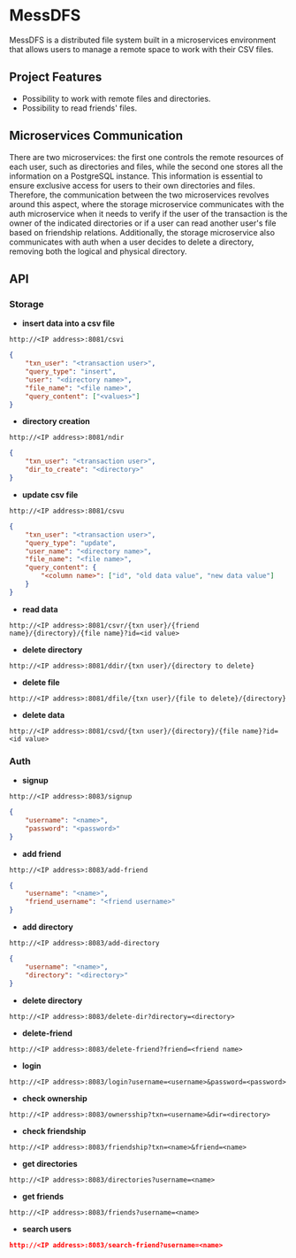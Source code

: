 # MessDFS
MessDFS is a distributed file system built in a microservices environment that allows users to manage a remote space to work with their CSV files.

## Project Features
* Possibility to work with remote files and directories.
* Possibility to read friends' files.

## Microservices Communication
There are two microservices: the first one controls the remote resources of each user, such as directories and files, while the second one stores all the information on a PostgreSQL instance. This information is essential to ensure exclusive access for users to their own directories and files. Therefore, the communication between the two microservices revolves around this aspect, where the storage microservice communicates with the auth microservice when it needs to verify if the user of the transaction is the owner of the indicated directories or if a user can read another user's file based on friendship relations. Additionally, the storage microservice also communicates with auth when a user decides to delete a directory, removing both the logical and physical directory.

## API
### Storage
* <b>insert data into a csv file</b>
```
http://<IP address>:8081/csvi
```
```json
{
    "txn_user": "<transaction user>",
    "query_type": "insert",
    "user": "<directory name>",
    "file_name": "<file name>",
    "query_content": ["<values>"]
}
```
* <b>directory creation</b>
```
http://<IP address>:8081/ndir
```
```json
{
    "txn_user": "<transaction user>",
    "dir_to_create": "<directory>"
}
```
* <b>update csv file</b>
```
http://<IP address>:8081/csvu
```
```json
{
    "txn_user": "<transaction user>",
    "query_type": "update",
    "user_name": "<directory name>",
    "file_name": "<file name>",
    "query_content": {
        "<column name>": ["id", "old data value", "new data value"]
    }
}
```
* <b>read data</b>
```
http://<IP address>:8081/csvr/{txn user}/{friend name}/{directory}/{file name}?id=<id value>
```
* <b>delete directory</b>
```
http://<IP address>:8081/ddir/{txn user}/{directory to delete}
```
* <b>delete file</b>
```
http://<IP address>:8081/dfile/{txn user}/{file to delete}/{directory}
```
* <b>delete data</b>
```
http://<IP address>:8081/csvd/{txn user}/{directory}/{file name}?id=<id value>
```
### Auth
* <b>signup</b>
```
http://<IP address>:8083/signup
```
```json
{
    "username": "<name>",
    "password": "<password>"
}
```
* <b>add friend</b>
```
http://<IP address>:8083/add-friend
```
```json
{
    "username": "<name>",
    "friend_username": "<friend username>"
}
```
* <b>add directory</b>
```
http://<IP address>:8083/add-directory
```
```json
{
    "username": "<name>",
    "directory": "<directory>"
}
```
* <b>delete directory</b>
```
http://<IP address>:8083/delete-dir?directory=<directory>
```
* <b>delete-friend</b>
```
http://<IP address>:8083/delete-friend?friend=<friend name>
```
* <b>login</b>
```
http://<IP address>:8083/login?username=<username>&password=<password>
```
* <b>check ownership</b>
```
http://<IP address>:8083/ownersship?txn=<username>&dir=<directory>
```
* <b>check friendship</b>
```
http://<IP address>:8083/friendship?txn=<name>&friend=<name>
```
* <b>get directories</b>
```
http://<IP address>:8083/directories?username=<name>
```
* <b>get friends</b>
```
http://<IP address>:8083/friends?username=<name>
```
* <b>search users</b>
```json
http://<IP address>:8083/search-friend?username=<name>
```

